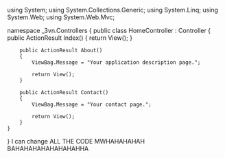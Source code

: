 using System;
using System.Collections.Generic;
using System.Linq;
using System.Web;
using System.Web.Mvc;

namespace _3vn.Controllers
{
    public class HomeController : Controller
    {
        public ActionResult Index()
        {
            return View();
        }

        public ActionResult About()
        {
            ViewBag.Message = "Your application description page.";

            return View();
        }

        public ActionResult Contact()
        {
            ViewBag.Message = "Your contact page.";

            return View();
        }
    }
}
I can change ALL THE CODE MWHAHAHAHAH BAHAHAHAHAHAHAHAHHA

